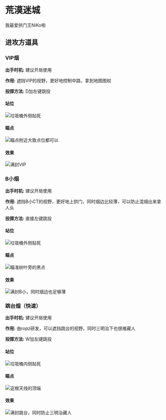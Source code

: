 # 荒漠迷城

我最爱拱门王NiKo啦

## 进攻方道具

### VIP烟

**出手时机:** 建议开局使用

**作用:** 遮挡VIP的视野，更好地控制中路，拿到地图图权

**投掷方法:** D加左键跳投

<!-- tabs:start -->

#### **站位**

![](images/mirage/trashout.jpg '垃圾桶外侧贴死')

#### **瞄点**

![](images/mirage/vipch.jpg '瞄点附近大致点位都可以')

#### **效果**

![](images/mirage/vipresult.jpg '满封VIP')

<!-- tabs:end -->

### B小烟

**出手时机:** 建议开局使用

**作用:** 遮挡B小CT的视野，更好地上拱门，同时烟边比较薄，可以防止混烟出来拿人头

**投掷方法:** 直接左键跳投

<!-- tabs:start -->

#### **站位**

![](images/mirage/trashout.jpg '垃圾桶外侧贴死')

#### **瞄点**

![](images/mirage/bshortch.jpg '瞄准树叶旁的黑点')

#### **效果**

![](images/mirage/bshortresult.jpg '满封B小，同时烟边也足够薄')

<!-- tabs:end -->

### 跳台烟（快速）

**出手时机:** 建议开局使用

**作用:** 由ropz研发，可以遮挡跳台的视野，同时三明治下也很难藏人

**投掷方法:** W加左键跳投

<!-- tabs:start -->

#### **站位**

![](images/mirage/trash.jpg '垃圾桶内侧贴死')

#### **瞄点**

![](images/mirage/stairsch.jpg '这根天线的顶端')

#### **效果**

![](images/mirage/stairsresult.jpg '满封跳台，同时防止三明治藏人')

<!-- tabs:end -->